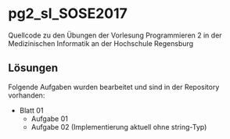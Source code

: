 # pg2_sl_SOSE2017

Quellcode zu den Übungen der Vorlesung Programmieren 2 in der Medizinischen Informatik an der Hochschule Regensburg

## Lösungen

Folgende Aufgaben wurden bearbeitet und sind in der Repository vorhanden:

+   Blatt 01
    - Aufgabe 01
    - Aufgabe 02 (Implementierung aktuell ohne string-Typ)